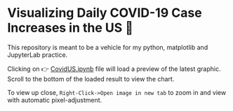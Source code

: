 # Visualizing Daily COVID-19 Case Increases in the US :syringe:

This repository is meant to be a vehicle for my python, matplotlib and JupyterLab practice.

Clicking on :point_right: [CovidUS.ipynb](https://github.com/mura94/covid_tracking_us/blob/master/CovidUS.ipynb) file will load a preview of the latest graphic. Scroll to the bottom of the loaded result to view the chart.

To view up close, `Right-Click->Open image in new tab` to zoom in and view with automatic pixel-adjustment.
